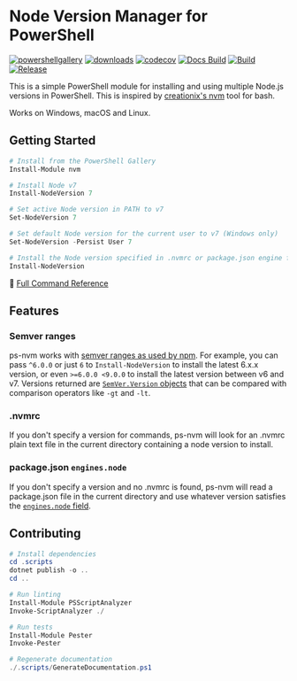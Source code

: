 # Node Version Manager for PowerShell

[![powershellgallery](https://img.shields.io/powershellgallery/v/nvm.svg)](https://www.powershellgallery.com/packages/nvm)
[![downloads](https://img.shields.io/powershellgallery/dt/nvm.svg?label=downloads)](https://www.powershellgallery.com/packages/nvm)
[![codecov](https://codecov.io/gh/aaronpowell/ps-nvm/branch/master/graph/badge.svg)](https://codecov.io/gh/aaronpowell/ps-nvm)
[![Docs Build](https://github.com/aaronpowell/ps-nvm/workflows/Docs%20Build/badge.svg)](https://github.com/aaronpowell/ps-nvm/actions?query=workflow%3A%22Docs+Build%22)
[![Build](https://github.com/aaronpowell/ps-nvm/workflows/Build/badge.svg)](https://github.com/aaronpowell/ps-nvm/actions?query=workflow%3ABuild)
[![Release](https://github.com/aaronpowell/ps-nvm/workflows/Release/badge.svg)](https://github.com/aaronpowell/ps-nvm/actions?query=workflow%3ARelease)

This is a simple PowerShell module for installing and using multiple Node.js versions in PowerShell. This is inspired by [creationix's nvm](https://github.com/creationix/nvm) tool for bash.

Works on Windows, macOS and Linux.

## Getting Started

```powershell
# Install from the PowerShell Gallery
Install-Module nvm

# Install Node v7
Install-NodeVersion 7

# Set active Node version in PATH to v7
Set-NodeVersion 7

# Set default Node version for the current user to v7 (Windows only)
Set-NodeVersion -Persist User 7

# Install the Node version specified in .nvmrc or package.json engine field
Install-NodeVersion
```

📖 [Full Command Reference](./.docs/reference.md)

## Features

### Semver ranges

ps-nvm works with [semver ranges as used by npm](https://docs.npmjs.com/misc/semver#ranges).
For example, you can pass `^6.0.0` or just `6` to `Install-NodeVersion` to install the latest 6.x.x version, or even `>=6.0.0 <9.0.0` to install the latest version between v6 and v7.
Versions returned are [`SemVer.Version` objects](https://github.com/adamreeve/semver.net#readme) that can be compared with comparison operators like `-gt` and `-lt`.

### .nvmrc

If you don't specify a version for commands, ps-nvm will look for an .nvmrc plain text file in the current directory containing a node version to install.

### package.json `engines.node`

If you don't specify a version and no .nvmrc is found, ps-nvm will read a package.json file in the current directory and use whatever version satisfies the [`engines.node` field](https://docs.npmjs.com/files/package.json#engines).

## Contributing

```powershell
# Install dependencies
cd .scripts
dotnet publish -o ..
cd ..

# Run linting
Install-Module PSScriptAnalyzer
Invoke-ScriptAnalyzer ./

# Run tests
Install-Module Pester
Invoke-Pester

# Regenerate documentation
./.scripts/GenerateDocumentation.ps1
```
